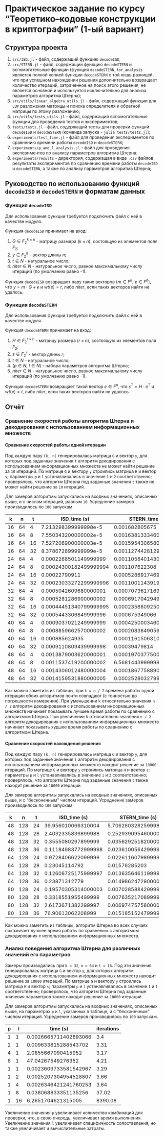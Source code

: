 # Практическое задание по курсу “Теоретико–кодовые конструкции в криптографии” (1-ый вариант)

## Структура проекта

1. `src/ISD.jl` - файл, содержащий функцию `decodeISD`;
2. `src/STERN.jl` - файл, содержащий функцию `decodeSTERN` и вспомогательные функции (функция `decodeSTERN_for_analysis` является полной копией функции `decodeSTERN` с той лишь разницей,
что при успешном нахождении решения дополнительно возвращает количество итераций, затраченное на поиск этого решения; не является основной и используется исключительно для анализа параметров алгоритма Штерна);
3. `src/utils/linear_algebra_utils.jl` - файл, содержащий функции для `LUP` разложения матрицы и поиска определителя и обратной матрицы по этому разложению;
4. `src/utils/tests_utils.jl` - файл, содержащий вспомогательные функции для проведения тестов и экспериментов;
5. `tests/tests.jl` - файл, содержащий тесты для проверки функций `decodeISD` и `decodeSTERN` (команда запуска - `julia tests/tests.jl`);
6. `experiments/test_time.jl` - файл для проведения экспериментов по сравнению времени работы `decodeISD` и `decodeSTERN`;
7. `experiments/p_and_l_analysis.jl` - файл для проведения экспериментов по анализу параметров алгоритма Штерна;
8. `experiments/results` - директория, содержащая в виде `.csv` файлов результаты экспериментов по сравнению времени работы `decodeISD` и `decodeSTERN`, а также по анализу параметров алгоритма Штерна;

## Руководство по использованию функций `decodeISD` и `decodeSTERN` и форматам данных

### Функция `decodeISD`

Для использования функции требуется подключить файл с ней в качестве модуля.

Функция `decodeISD` принимает на вход:

1. $G \in F^{k \times n}_{2}$ - матрицу размера ($k \times n$), состоящую из элементов поля $F_{2}$;
2. $y \in F^{n}_{2}$ - вектор длины $n$;
3. $t \in N$ - натуральное число;
4. $niter \in N$ - натуральное число, равное максимальному числу итераций (по умолчанию равно -1).

Функция `decodeISD` возвращает пару таких векторов ($m \in F^{k}$, $e \in F^{n}$), что $y = m \cdot G + e$ и $wt(e) = t$, либо $niter$, если таких векторов найти не удалось.

### Функция `decodeSTERN`

Для использования функции требуется подключить файл с ней в качестве модуля.

Функция `decodeSTERN` принимает на вход:

1. $H \in F^{r \times n}_{2}$ - матрицу размера ($r \times n$), состоящую из элементов поля $F_{2}$;
2. $s \in F^{r}_{2}$ - вектор длины $r$;
3. $t \in N$ - натуральное число;
4. ($p \in N$, $l \in N$) - набора параметров алгоритма Штерна;
5. $niter \in N$ - натуральное число, равное максимальному числу итераций (по умолчанию равно -1).

Функция `decodeSTERN` возвращает такой вектор $e \in F^{n}$, что $s^{T} = H \cdot e^{T}$ и $wt(e) = t$, либо $niter$, если таких векторов найти не удалось.

## Отчёт

### Сравнение скоростей работы алгоритма Штерна и декодирования с использованием информационных множеств

#### Сравнение скоростей работы одной итерации

Под каждую пару `(k, n)` генерировалась матрица `G` и вектор `y`, для которых под заданные значения `t` алгоритм декодирования с использованием информационных множеств не может найти решение за `10` итераций.
По матрице `G` и вектору `y` строились матрица `H` и вектор `s`; параметры `p` и `l` устанавливались в значение `1` и `2` соответственно; проверялось, что алгоритм Штерна под заданные значения `t` также не может найти решение за `10` итераций.

Для замеров алгоритмы запускались на входных значениях, описанных выше, и с числом итераций, равным `10`. Усреднение замеров производилось по `100` запускам.

|k  |n  |t  |ISD_time (s)          |STERN_time (s)        |
|---|---|---|----------------------|----------------------|
|16 |64 |4  |7.213298399999998e-5  |0.001682805675        |
|16 |64 |8  |7.550343200000002e-5  |0.0016381333460000007 |
|16 |64 |16 |7.527206900000003e-5  |0.0015954306580000005 |
|16 |64 |32 |8.378672899999999e-5  |0.0011274428129999996 |
|24 |64 |4  |0.0002268501149999999 |0.0011058401430000002 |
|24 |64 |8  |0.00024300182499999994|0.001107622308        |
|24 |64 |16 |0.00022790911         |0.0005288917469999999 |
|24 |64 |32 |0.00023033272299999996|0.0011001143919999999 |
|32 |64 |4  |0.0005042609680000001 |0.0007073617169999998 |
|32 |64 |8  |0.0005281286900000002 |0.0006917042949999996 |
|32 |64 |16 |0.00044451340799999995|0.0002358809250000001 |
|32 |64 |32 |0.0005443306849999996 |0.000675349066        |
|40 |64 |4  |0.0009037021249999999 |0.0004250003460000001 |
|40 |64 |8  |0.0008859662570000002 |0.00020838490599999997|
|40 |64 |16 |0.000885624935        |0.00011615063100000002|
|40 |64 |32 |0.0009110809439999998 |0.00039479814         |
|48 |64 |4  |0.0013879003620000001 |0.00019703775000000004|
|48 |64 |8  |0.0011537419200000002 |6.568144399999998e-5  |
|48 |64 |16 |0.0014306012480000004 |0.00018677588900000003|
|48 |64 |32 |0.0014159531880000005 |0.00025280327999999987|

Как можно заметить из таблицы, при `k = n / 2` времена работы одной итерации обоих алгоритмов почти совпадают (с точностью до погрешности измерения).
При уменьшении k относительно значения `n / 2` алгоритм декодирования с использованием информационных множеств начинает показывать лучшее время работы по сравнению с алгоритмом Штерна.
При увеличении k относительно значения `n / 2` алгоритм декодирования с использованием информационных множеств начинает показывать худшее время работы по сравнению с алгоритмом Штерна.

#### Сравнение скоростей нахождения решения

Под каждую пару `(k, n)` генерировалась матрица `G` и вектор `y`, для которых под заданные значения `t` алгоритм декодирования с использованием информационных множеств находит решение за `10000` итераций.
По матрице `G` и вектору `y` строились матрица `H` и вектор `s`; параметры `p` и `l` устанавливались в значение `1` и `2` соответственно; проверялось, что алгоритм Штерна под заданные значения `t` также находит решение за `10000` итераций.

Для замеров алгоритмы запускались на входных значениях, описанных выше, и с "бесконечным" числом итераций. Усреднение замеров производилось по `100` запускам.

|k  |n  |t  |ISD_time (s)          |STERN_time (s)        |
|---|---|---|----------------------|----------------------|
|48 |128|24 |39.956010069310004    |5.706260328259998     |
|48 |128|28 |2.4032335839899988    |0.2529390954600001    |
|48 |128|32 |0.3555080297899999    |0.035629251820000006  |
|48 |128|36 |0.11184983772999998   |0.023610056429999998  |
|64 |128|24 |0.9728406622099999    |0.022611607989999984  |
|64 |128|28 |0.23045114792         |0.01576285203         |
|64 |128|32 |0.12606725175999997   |0.013635646119999997  |
|64 |128|36 |0.23871312779         |0.014986247290000006  |
|80 |128|24 |0.19570305314000003   |0.007028588429999995  |
|80 |128|28 |0.3318551955499999    |0.007635217089999999  |
|80 |128|32 |2.6173671382299997    |0.006974757580000001  |
|80 |128|36 |76.90613062208999     |0.015185152479999988  |

Как можно заметить из таблицы, алгоритм Штерна во всех случаях показывает лучшее время работы по сравнению с алгоритмом декодирования с использованием информационных множеств.

### Анализ поведения алгоритма Штерна для различных значений его параметров

Замеры производились при `k = 32`, `n = 64` и `t = 16`. Под эти значения генерировалась матрица `G` и вектор `y`, для которых алгоритм декодирования с использованием информационных множеств находит решение за `10000` итераций.
По матрице `G` и вектору `y` строились матрица `H` и вектор `s`; параметры `p` и `l` устанавливались в значение `1` и `1` соответственно; проверялось, что алгоритм Штерна под заданные значения параметров также находит решение за `10000` итераций.

Для замеров алгоритмы запускались на входных значениях, описанных выше, на параметрах `p` и `l`, указанных в таблице, и с "бесконечным" числом итераций. Усреднение замеров производилось по `100` запускам.

|p  |l  |time (s)             |iterations|
|---|---|---------------------|----------|
|1  |1  |0.0026665711402893066|3.4       |
|2  |1  |0.009633815288543702 |3.31      |
|4  |1  |2.0855667090415952   |3.17      |
|6  |1  |47.04267549276352    |4.21      |
|1  |1  |0.0023609733581542967|3.29      |
|1  |2  |0.0025207304954528807|3.66      |
|1  |4  |0.0026346421241760253|3.64      |
|1  |8  |0.038068833351135256 |37.02     |
|1  |16 |6.2651704621315005   |8390.08   |

Увеличение значения `p` увеличивает количество комбинаций для проверки, что, в свою очередь, увеличивает время выполнения.
Увеличение значения `l` увеличивает специфичность сопоставления, но также увеличивает и вычислительные затраты.
